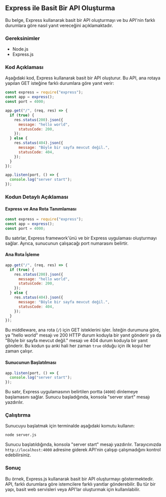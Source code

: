 ## Express ile Basit Bir API Oluşturma

Bu belge, Express kullanarak basit bir API oluşturmayı ve bu API'nin farklı durumlara göre nasıl yanıt vereceğini açıklamaktadır.

### Gereksinimler

- Node.js
- Express.js

### Kod Açıklaması

Aşağıdaki kod, Express kullanarak basit bir API oluşturur. Bu API, ana rotaya yapılan GET isteğine farklı durumlara göre yanıt verir:

```javascript
const express = require("express");
const app = express();
const port = 4000;

app.get("/", (req, res) => {
  if (true) {
    res.status(200).json({
      message: "hello world",
      statusCode: 200,
    });
  } else {
    res.status(404).json({
      message: "Böyle bir sayfa mevcut değil.",
      statusCode: 404,
    });
  }
});

app.listen(port, () => {
  console.log("server start");
});
```

### Kodun Detaylı Açıklaması

#### Express ve Ana Rota Tanımlaması

```javascript
const express = require("express");
const app = express();
const port = 4000;
```

Bu satırlar, Express framework'ünü ve bir Express uygulaması oluşturmayı sağlar. Ayrıca, sunucunun çalışacağı port numarasını belirtir.

#### Ana Rota İşleme

```javascript
app.get("/", (req, res) => {
  if (true) {
    res.status(200).json({
      message: "hello world",
      statusCode: 200,
    });
  } else {
    res.status(404).json({
      message: "Böyle bir sayfa mevcut değil.",
      statusCode: 404,
    });
  }
});
```

Bu middleware, ana rota (`/`) için GET isteklerini işler. İsteğin durumuna göre, ya "hello world" mesajı ve 200 HTTP durum koduyla bir yanıt gönderir ya da "Böyle bir sayfa mevcut değil." mesajı ve 404 durum koduyla bir yanıt gönderir. Bu kodun şu anki hali her zaman `true` olduğu için ilk koşul her zaman çalışır.

#### Sunucunun Başlatılması

```javascript
app.listen(port, () => {
  console.log("server start");
});
```

Bu satır, Express uygulamasının belirtilen portta (`4000`) dinlemeye başlamasını sağlar. Sunucu başladığında, konsola "server start" mesajı yazdırılır.

### Çalıştırma

Sunucuyu başlatmak için terminalde aşağıdaki komutu kullanın:

```sh
node server.js
```

Sunucu başlatıldığında, konsola "server start" mesajı yazdırılır. Tarayıcınızda `http://localhost:4000` adresine giderek API'nin çalışıp çalışmadığını kontrol edebilirsiniz.

### Sonuç

Bu örnek, Express.js kullanarak basit bir API oluşturmayı göstermektedir. API, farklı durumlara göre istemcilere farklı yanıtlar gönderebilir. Bu tür bir yapı, basit web servisleri veya API'lar oluşturmak için kullanılabilir.
